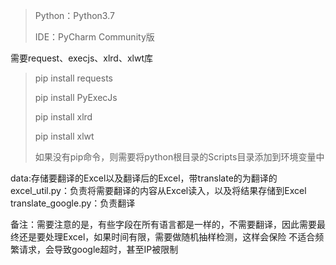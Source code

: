 >Python：Python3.7
>
>IDE：PyCharm Community版
>
需要request、execjs、xlrd、xlwt库
 
>pip install requests
>
>pip install PyExecJs
>
>pip install xlrd
>
>pip install xlwt
>
>如果没有pip命令，则需要将python根目录的Scripts目录添加到环境变量中

data:存储要翻译的Excel以及翻译后的Excel，带translate的为翻译的
excel_util.py：负责将需要翻译的内容从Excel读入，以及将结果存储到Excel
translate_google.py：负责翻译

备注：需要注意的是，有些字段在所有语言都是一样的，不需要翻译，因此需要最终还是要处理Excel，如果时间有限，需要做随机抽样检测，这样会保险
不适合频繁请求，会导致google超时，甚至IP被限制
